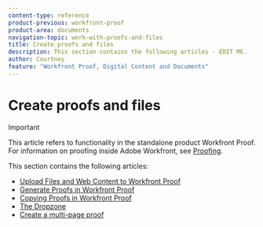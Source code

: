 ```yaml
---
content-type: reference
product-previous: workfront-proof
product-area: documents
navigation-topic: work-with-proofs-and-files
title: Create proofs and files
description: This section contains the following articles - EDIT ME.
author: Courtney
feature: "Workfront Proof, Digital Content and Documents"
---
```


# Create proofs and files

>[!IMPORTANT]
>
>This article refers to functionality in the standalone product Workfront Proof. For information on proofing inside Adobe Workfront, see [Proofing](../../../review-and-approve-work/proofing/proofing.md).

This section contains the following articles:

* [Upload Files and Web Content to Workfront Proof](../../../workfront-proof/wp-work-proofsfiles/create-proofs-and-files/upload-files-web-content.md) 
* [Generate Proofs in Workfront Proof](../../../workfront-proof/wp-work-proofsfiles/create-proofs-and-files/generate-proofs.md) 
* [Copying Proofs in Workfront Proof](../../../workfront-proof/wp-work-proofsfiles/create-proofs-and-files/copy-proofs.md) 
* [The Dropzone](../../../workfront-proof/wp-work-proofsfiles/create-proofs-and-files/dropzone.md) 
* [Create a multi-page proof](../../../review-and-approve-work/proofing/creating-proofs-within-workfront/create-multi-page-proof.md)

